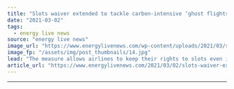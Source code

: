 ```yaml
---
title: "Slots waiver extended to tackle carbon-intensive ‘ghost flights’"
date: "2021-03-02"
tags: 
  - energy live news
source: "energy live news"
image_url: "https://www.energylivenews.com/wp-content/uploads/2021/03/shutterstock_758602234.jpg"
image_fp: "/assets/img/post_thumbnails/14.jpg"
lead: "The measure allows airlines to keep their rights to slots even if they don’t operate flights at least 80% of the time"
article_url: "https://www.energylivenews.com/2021/03/02/slots-waiver-extended-to-tackle-carbon-intensive-ghost-flights/"
---
```


---
